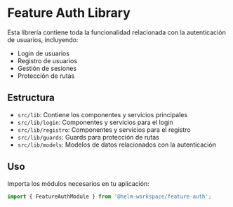 # Feature Auth Library

Esta librería contiene toda la funcionalidad relacionada con la autenticación de usuarios, incluyendo:

- Login de usuarios
- Registro de usuarios
- Gestión de sesiones
- Protección de rutas

## Estructura

- `src/lib`: Contiene los componentes y servicios principales
- `src/lib/login`: Componentes y servicios para el login
- `src/lib/registro`: Componentes y servicios para el registro
- `src/lib/guards`: Guards para protección de rutas
- `src/lib/models`: Modelos de datos relacionados con la autenticación

## Uso

Importa los módulos necesarios en tu aplicación:

```typescript
import { FeatureAuthModule } from '@helm-workspace/feature-auth';
```
